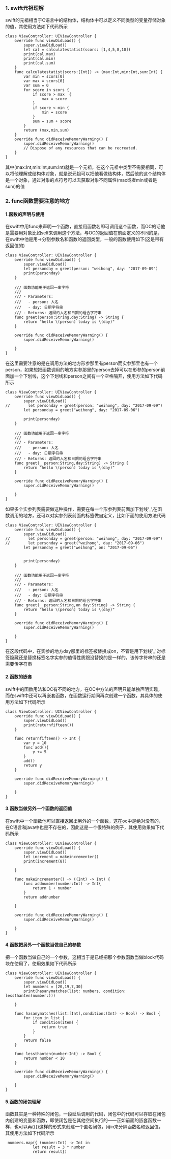 ### 1. swift元祖理解
swift的元祖相当于C语言中的结构体，结构体中可以定义不同类型的变量存储对象的值，其使用方法如下代码所示

```
class ViewController: UIViewController {
    override func viewDidLoad() {
        super.viewDidLoad()
        let cal = calculatestatist(scors: [1,4,5,8,10])
        print(cal.max)
        print(cal.min)
        print(cal.sum)
    }
    func calculatestatist(scors:[Int]) -> (max:Int,min:Int,sum:Int) {
        var min = scors[0]
        var max = scors[0]
        var sum = 0
        for score in scors {
            if score > max  {
                max = score
            }
            if score < min {
                min = score
            }
            sum = sum + score
        }
        return (max,min,sum)
    }
    override func didReceiveMemoryWarning() {
        super.didReceiveMemoryWarning()
        // Dispose of any resources that can be recreated.
    }
}
```
其中(max:Int,min:Int,sum:Int)就是一个元祖，在这个元祖中类型不需要相同，可以将他理解成结构体对象，就是说元祖可以把他看做结构体，然后他的这个结构体是一个对象，通过对象的点符号可以去获取对象不同属性(max或者min或者是sum)的值

### 2. func函数需要注意的地方
#### 1.函数的声明与使用
在swift中用func来声明一个函数，直接用函数名即可调用这个函数，而OC的话他是需要用对象比如self来调用这个方法，与OC的返回值在前面定义的不同的是，在swift中他是用->分割参数名和函数的返回类型，一般的函数使用如下(这是带有返回值的)

```
class ViewController: UIViewController {
    override func viewDidLoad() {
        super.viewDidLoad()
        let personday = greet(person: "weihong", day: "2017-09-09")
        print(personday)
    }

    /// 函数功能用于返回一串字符
    ///
    /// - Parameters:
    ///   - person: 人名
    ///   - day: 日期字符串
    /// - Returns: 返回的人名和日期的组合字符串
    func greet(person:String,day:String) -> String {
        return "hello \(person) today is \(day)"
    }
    
    override func didReceiveMemoryWarning() {
        super.didReceiveMemoryWarning()
        
    }
}
```
在这里需要注意的是在调用方法的地方形参那里有person而实参那里也有一个person，如果想把函数调用的地方实参那里的person去掉可以在形参的person前面加一个下划线，这个下划线和person之间有一个空格隔开，使用方法如下代码所示

```
class ViewController: UIViewController {
    override func viewDidLoad() {
        super.viewDidLoad()
//        let personday = greet(person: "weihong", day: "2017-09-09")
        let personday = greet("weihong", day: "2017-09-06")
        
        print(personday)
    }

    /// 函数功能用于返回一串字符
    ///
    /// - Parameters:
    ///   - person: 人名
    ///   - day: 日期字符串
    /// - Returns: 返回的人名和日期的组合字符串
    func greet(_ person:String,day:String) -> String {
        return "hello \(person) today is \(day)"
    }
    
    override func didReceiveMemoryWarning() {
        super.didReceiveMemoryWarning()
        
    }
}
```
如果多个实参列表需要做这种操作，需要在每一个形参列表前面加下划线‘_’,在函数调用的地方，还可以对实参列表前面的标签做自定义，比如下面的使用方法代码

```
class ViewController: UIViewController {
    override func viewDidLoad() {
        super.viewDidLoad()
//        let personday = greet(person: "weihong", day: "2017-09-09")
//        let personday = greet("weihong", day: "2017-09-06")
        let personday = greet("weihong", on: "2017-09-06")
        
        
        print(personday)
    }

    /// 函数功能用于返回一串字符
    ///
    /// - Parameters:
    ///   - person: 人名
    ///   - day: 日期字符串
    /// - Returns: 返回的人名和日期的组合字符串
    func greet(_ person:String,on day:String) -> String {
        return "hello \(person) today is \(day)"
    }
    
    override func didReceiveMemoryWarning() {
        super.didReceiveMemoryWarning()
        
    }
}
```
在这段代码中，在实参的地方day那里的标签被替换成on，不管是用下划线'_'对标签隐藏还是替换标签名字实参的值得性质跟没替换的是一样的，该传字符串的还是需要传字符串

#### 2.函数的嵌套
swift中的函数用法和OC有不同的地方，在OC中方法的声明只能单独声明实现，而在swift中还可以再嵌套函数，在函数运行期间再次创建一个函数，其具体的使用方法如下代码所示

```
class ViewController: UIViewController {
    override func viewDidLoad() {
        super.viewDidLoad()
        print(returnfifteen())
    }
    
    func returnfifteen() -> Int {
        var y = 10
        func add(){
            y += 5
        }
        add()
        return y
    }
    
    override func didReceiveMemoryWarning() {
        super.didReceiveMemoryWarning()
        
    }
}
```

#### 3.函数当做另外一个函数的返回值
在swift中一个函数他可以直接返回出另外的一个函数，这在oc中是绝对没有的，在C语言和java中也是不存在的，因此这是一个很特殊的例子，其使用效果如下代码所示

```
class ViewController: UIViewController {
    override func viewDidLoad() {
        super.viewDidLoad()
        let increment = makeincrementer()
        print(increment(8))
        
    }
    
    func makeincrementer() -> ((Int) -> Int) {
        func addnumber(number:Int) -> Int{
            return 1 + number
        }
        return addnumber
        
    }
    
    override func didReceiveMemoryWarning() {
        super.didReceiveMemoryWarning()
        
    }
}
```

#### 4.函数把另外一个函数当做自己的参数
把一个函数当做自己的一个参数，这相当于是已经把那个参数函数当做block代码块在使用了，使用效果如下代码所示

```
class ViewController: UIViewController {
    override func viewDidLoad() {
        super.viewDidLoad()
        let numbers = [20,19,7,30]
        print(hasanymatches(list: numbers, condition: lessthanten(number:)))
        
    }
    
    func hasanymatches(list:[Int],condition:(Int) -> Bool) -> Bool {
        for item in list {
            if condition(item) {
                return true
            }
        }
        return false
    }
    
    func lessthanten(number:Int) -> Bool {
        return number < 10
    }
    
    override func didReceiveMemoryWarning() {
        super.didReceiveMemoryWarning()
        
    }
}
```

#### 5.函数的闭包理解
函数其实是一种特殊的闭包，一段延后调用的代码，闭包中的代码可以存取在闭包内创建的变量和函数，即使闭包是在其他空间执行的——正如前面的嵌套函数一样，也可以再({})这样的形式来创建一个匿名闭包，用in来分隔函数名和返回值，其使用方法如下代码所示

```
 numbers.map({ (number:Int) -> Int in
            let result = 3 * number
            return result})
```






    

